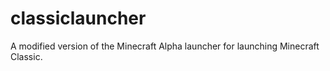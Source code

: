 # classiclauncher

A modified version of the Minecraft Alpha launcher for launching Minecraft Classic.
